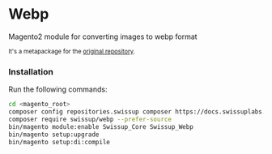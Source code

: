 # Webp
Magento2 module for converting images to webp format

<sup>It's a metapackage for the [original repository](https://github.com/swissup/module-webp).</sup>

### Installation

Run the following commands:
```bash
cd <magento_root>
composer config repositories.swissup composer https://docs.swissuplabs.com/packages/
composer require swissup/webp --prefer-source
bin/magento module:enable Swissup_Core Swissup_Webp
bin/magento setup:upgrade
bin/magento setup:di:compile
```

